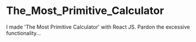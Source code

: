 # The_Most_Primitive_Calculator
I made 'The Most Primitive Calculator' with React JS. Pardon the excessive functionality...
